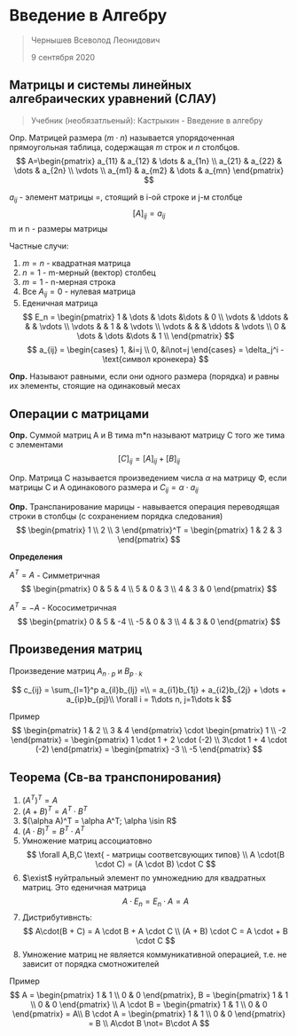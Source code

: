 # Введение в Алгебру
> Чернышев Всеволод Леонидович
>
> 9 сентября 2020 

## Матрицы и системы линейных алгебраических уравнений (СЛАУ)
> Учебник (необязатльеный): Кастрыкин - Введение в алгебру

Опр. Матрицей размера $(m\cdot n)$ называется упорядоченная прямоугольная таблица, содержащая $m$ строк и $n$ столбцов.
$$
A=\begin{pmatrix}
a_{11} & a_{12} & \dots & a_{1n} \\
a_{21} & a_{22} & \dots & a_{2n} \\
\vdots  \\
a_{m1} & a_{m2} & \dots & a_{mn}
\end{pmatrix}
$$

$a_{ij}$ - элемент матрицы =, стоящий в i-ой строке и j-м столбце
$$
[A]_{ij} = a_{ij}
$$
m и n - размеры матрицы

Частные случи:
1. $m = n$ - квадратная матрица
2. $n = 1$ - m-мерный (вектор) столбец
3. $m = 1$ - n-мерная строка
4. Все $A_{ij} = 0$ - нулевая матрица
5. Еденичная матрица
$$
E_n = \begin{pmatrix}
1 & \dots & \dots &\dots & 0 \\
\vdots & \ddots & & & \vdots \\
\vdots & & 1 & & \vdots \\
\vdots & & & \ddots & \vdots \\
0 & \dots & \dots &\dots & 1 \\
\end{pmatrix}
$$
$$
a_{ij} = \begin{cases}
1, &i=j \\
0, &i\not=j
\end{cases}
 = \delta_j^i - \text{символ кронекера}
$$

**Опр.** Называют равными, если они одного размера (порядка) и равны их элементы,
стоящие на одинаковый месах

## Операции с матрицами
**Опр.** Суммой матриц А и B тима m*n называют матрицу С того же тима с элементами
$$
[C]_{ij} = [A]_{ij} + [B]_{ij}
$$

Опр. Матрица С называется произведением числа $\alpha$ на матрицу Ф, если матрицы C и А одинакового размера и $C_{ij} = \alpha \cdot a_{ij}$

**Опр.** Транспанирование марицы - навывается операция переводящая строки в столбцы (с сохранением порядка следования)
$$
\begin{pmatrix}
1 \\
2 \\
3
\end{pmatrix}^T =
\begin{pmatrix}
1 & 2 & 3
\end{pmatrix}
$$


**Определения**

$A^T= A$ - Симметричная
$$
\begin{pmatrix}
0 & 5 & 4 \\
5 & 0 & 3 \\
4 & 3 & 0
\end{pmatrix}
$$

$A^T = -A$ - Кососиметричная
$$
\begin{pmatrix}
0 & 5 & -4 \\
-5 & 0 & 3 \\
4 & 3 & 0
\end{pmatrix}
$$

## Произведения матриц
Произведение матриц $A_{n\cdot p}$ и $B_{p\cdot k}$

$$
c_{ij} = \sum_{l=1}^p a_{il}b_{lj} =\\
= a_{i1}b_{1j} + a_{i2}b_{2j} + \dots + a_{ip}b_{pj}\\
\forall i = 1\dots n, j=1\dots k
$$

Пример
$$
\begin{pmatrix}
1 & 2 \\
3 & 4
\end{pmatrix} \cdot
\begin{pmatrix}
1 \\
-2
\end{pmatrix} =
\begin{pmatrix}
1 \cdot 1 + 2 \cdot (-2) \\
3\cdot 1 + 4 \cdot (-2)
\end{pmatrix} =
\begin{pmatrix}
-3 \\
-5
\end{pmatrix}
$$

## Теорема (Св-ва транспонирования)
1. $(A^T)^T=A$
2. $(A+B)^T = A^T \cdot B^T$
3. $(\alpha A)^T = \alpha A^T; \alpha \isin R$
4. $(A \cdot B)^T = B^T \cdot A^T$
5. Умножение матриц ассоциатовно
$$
\forall A,B,C \text{ - матрицы соответсвующих типов} \\
A \cdot(B \cdot C) = (A \cdot B) \cdot C
$$
6. $\exist$ нуйтральный элемент по умножеднию для квадратных матриц. Это еденичная матрица
$$
A\cdot E_n = E_n \cdot A = A
$$
7. Дистрибутивнсть:
$$
A\cdot(B + C) = A \cdot B + A \cdot C \\
(A + B) \cdot C = A \cdot + B \cdot C
$$
8. Умножение матриц не является коммуникативной операцией, т.е. не зависит от порядка смотножителей

Пример
$$
A = \begin{pmatrix}
1 & 1 \\
0 & 0
\end{pmatrix},
B = \begin{pmatrix}
1 & 1 \\
0 & 0
\end{pmatrix} \\
A \cdot B = \begin{pmatrix}
1 & 1 \\
0 & 0
\end{pmatrix} = A\\
B \cdot A = \begin{pmatrix}
1 & 1 \\
0 & 0
\end{pmatrix} = B \\
A\cdot B \not= B\cdot A
$$

